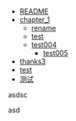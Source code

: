 * [README](README.md)
* [chapter_1](chapter_1/README.md)
  * [rename](chapter_1/rename)
  * [test](chapter_1/test)
  * [test004](chapter_1/test001)
    * [test005](cha.md)
* [thanks3](thanks.md)
* [test](test/test.md)
* [测试](test/测试.md)

asdsc

asd